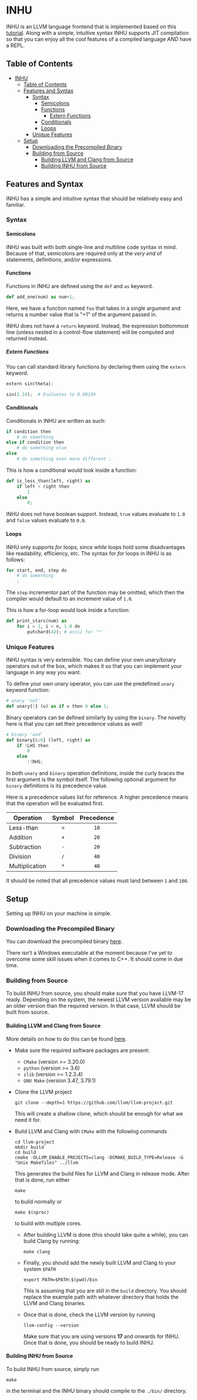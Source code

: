 # INHU

INHU is an LLVM language frontend that is implemented based on this [tutorial](https://llvm.org/docs/tutorial/MyFirstLanguageFrontend/index.html). Along with a simple, intuitive syntax INHU supports JIT compilation so that you can enjoy all the cool features of a compiled language *AND* have a REPL.

## Table of Contents

- [INHU](#inhu)
  - [Table of Contents](#table-of-contents)
  - [Features and Syntax](#features-and-syntax)
    - [Syntax](#syntax)
      - [Semicolons](#semicolons)
      - [Functions](#functions)
        - [Extern Functions](#extern-functions)
      - [Conditionals](#conditionals)
      - [Loops](#loops)
    - [Unique Features](#unique-features)
  - [Setup](#setup)
    - [Downloading the Precompiled Binary](#downloading-the-precompiled-binary)
    - [Building from Source](#building-from-source)
      - [Building LLVM and Clang from Source](#building-llvm-and-clang-from-source)
      - [Building INHU from Source](#building-inhu-from-source)

## Features and Syntax

INHU has a simple and intuitive syntax that should be relatively easy and familiar.

### Syntax

#### Semicolons

INHU was built with both single-line and multiline code syntax in mind. Because of that, semicolons are required only at the *very end* of statements, definitions, and/or expressions.

#### Functions

Functions in INHU are defined using the `def` and `as` keyword.

```python
def add_one(num) as num+1;
```

Here, we have a function named `foo` that takes in a single argument and returns a number value that is "+1" of the argument passed in.

INHU does not have a `return` keyword. Instead, the expression bottommost line (unless nested in a control-flow statement) will be computed and returned instead.

##### Extern Functions

You can call standard library functions by declaring them using the `extern` keyword.

```python
extern sin(theta);

sin(3.14);  # Evaluates to 0.00159
```

#### Conditionals

Conditionals in INHU are written as such:

```python
if condition then
    # do something
else if condition then
    # do something else
else
    # do something even more different ;
```

This is how a conditional would look inside a function:

```python
def is_less_than(left, right) as
    if left < right then
        1
    else
        0;
```

INHU does not have boolean support. Instead, `true` values evaluate to `1.0` and `false` values evaluate to `0.0`.

#### Loops

INHU only supports *for* loops, since *while* loops hold some disadvantages like readability, efficiency, etc. The syntax for *for* loops in INHU is as follows:

```python
for start, end, step do
    # do something
    ;
```

The `step` incrementor part of the function may be omitted, which then the compiler would default to an increment value of  `1.0`.

This is how a for-loop would look inside a function:

```python
def print_stars(num) as
    for i = 1, i < n, 1.0 do
        putchard(42); # ascii for '*'
```

### Unique Features

INHU syntax is very extensible. You can define your own unary/binary operators out of the box, which makes it so that you can implement your language in any way you want.

To define your own unary operator, you can use the predefined `unary` keyword function:

```python
# unary 'not'
def unary{!} (u) as if v then 0 else 1;
```

Binary operators can be defined similarly by using the `binary`. The novelty here is that you can set their precedence values as well!

```python
# binary 'and' 
def binary{&:6} (left, right) as
    if !LHS then
        0
    else
        !!RHS;
```

In both `unary` and `binary` operation definitions, inside the curly braces the first argument is the symbol itself. The following optional argument for `binary` definitions is its precedence value.

Here is a precedence values list for reference. A higher precedence means that the operation will be evaluated first.

| Operation | Symbol | Precedence |
| --- | :---: | :---: |
| Less-than | `<` | `10` |
| Addition | `+` | `20` |
| Subtraction | `-` | `20` |
| Division | `/` | `40` |
| Multiplication | `*` | `40` |

It should be noted that all precedence values must land between `1` and `100`.

## Setup

Setting up INHU on your machine is simple.

### Downloading the Precompiled Binary

You can download the precompiled binary [here](https://raw.githubusercontent.com/molee1354/inhu/master/bin/inhu).

There isn't a Windows executable at the moment because I've yet to overcome some skill issues when it comes to C++. It should come in due time.

### Building from Source

To build INHU from source, you should make sure that you have LLVM-17 ready. Depending on the system, the newest LLVM version available may be an older version than the required version. In that case, LLVM should be built from source.

#### Building LLVM and Clang from Source

More details on how to do this can be found [here](https://clang.llvm.org/get_started.html).

- Make sure the required software packages are present:
  - `CMake` (version >= 3.20.0)
  - `python` (version >= 3.6)
  - `zlib` (version >= 1.2.3.4)
  - `GNU Make` (version 3.47, 3.79.1)
- Clone the LLVM project

    ```shell
    git clone --depth=1 https://github.com/llvm/llvm-project.git 
    ```

    This will create a shallow clone, which should be enough for what we need it for.
- Build LLVM and Clang with `CMake` with the following commands

    ```shell
    cd llvm-project
    mkdir build
    cd build
    cmake -DLLVM_ENABLE_PROJECTS=clang -DCMAKE_BUILD_TYPE=Release -G "Unix Makefiles" ../llvm
    ```
  
    This generates the build files for LLVM and Clang in release mode. After that is done, run either

    ```shell
    make
    ```

    to build normally or

    ```shell
    make $(nproc)
    ```

    to build with multiple cores.
  - After building LLVM is done (this should take quite a while), you can build Clang by running:

    ```shell
    make clang
    ```

  - Finally, you should add the newly built LLVM and Clang to your system `$PATH`

    ```shell
    export PATH=$PATH:$(pwd)/bin
    ```

    This is assuming that you are still in the `build` directory. You should replace the example path with whatever directory that holds the LLVM and Clang binaries.
  - Once that is done, check the LLVM version by running

    ```shell
    llvm-config --version
    ```

    Make sure that you are using versions **17** and onwards for INHU. Once that is done, you should be ready to build INHU.

#### Building INHU from Source

To build INHU from source, simply run

```shell
make
```

in the terminal and the INHU binary should compile to the `./bin/` directory.
